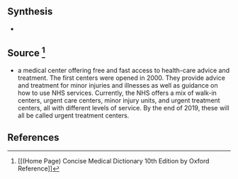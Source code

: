 ## Synthesis
- 
## Source [^1]
- a medical center offering free and fast access to health-care advice and treatment. The first centers were opened in 2000. They provide advice and treatment for minor injuries and illnesses as well as guidance on how to use NHS services. Currently, the NHS offers a mix of walk-in centers, urgent care centers, minor injury units, and urgent treatment centers, all with different levels of service. By the end of 2019, these will all be called urgent treatment centers.
## References

[^1]: [[(Home Page) Concise Medical Dictionary 10th Edition by Oxford Reference]]